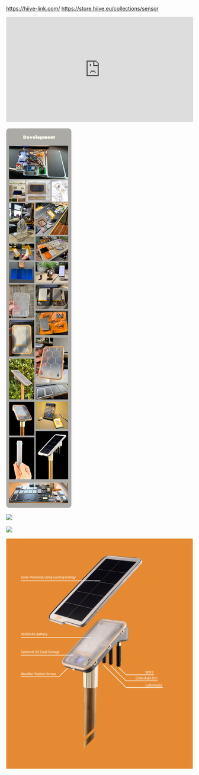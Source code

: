 https://hiive-link.com/
https://store.hiive.eu/collections/sensor

<iframe width="505" height="284" src="https://www.youtube.com/embed/KLv07PNKpPI" title="HIIVE Link Prototype" frameborder="0" allow="accelerometer; autoplay; clipboard-write; encrypted-media; gyroscope; picture-in-picture; web-share" referrerpolicy="strict-origin-when-cross-origin" allowfullscreen></iframe>

![](img/2dc67c5304739a30d13f715afa8ff939_original.png)

![](img/b19050545bb216ec145b5dc8ba9de736_original.avif)

![](img/1026bf46333f59ec92fefe65ae30c508_original.gif)

![](img/Screenshot%202025-03-28%20at%2021.49.57.png)